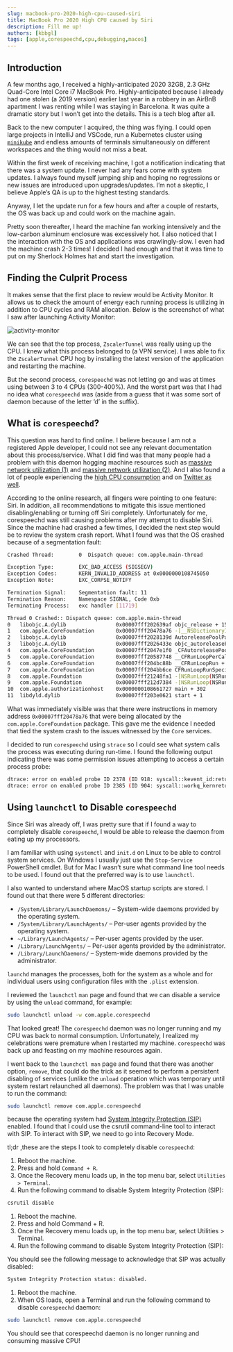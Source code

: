 ```yaml
---
slug: macbook-pro-2020-high-cpu-caused-siri
title: MacBook Pro 2020 High CPU caused by Siri
description: Fill me up!
authors: [kbbgl]
tags: [apple,corespeechd,cpu,debugging,macos]
---
```


## Introduction

A few months ago, I received a highly-anticipated 2020 32GB, 2.3 GHz Quad-Core Intel Core i7 MacBook Pro. Highly-anticipated because I already had one stolen (a 2019 version) earlier last year in a robbery in an AirBnB apartment I was renting while I was staying in Barcelona. It was quite a dramatic story but I won’t get into the details. This is a tech blog after all.

<!-- truncate -->

Back to the new computer I acquired, the thing was flying. I could open large projects in IntelliJ and VSCode, run a Kubernetes cluster using [`minikube`](https://minikube.sigs.k8s.io/docs/start/) and endless amounts of terminals simultaneously on different workspaces and the thing would not miss a beat.

Within the first week of receiving machine, I got a notification indicating that there was a system update. I never had any fears come with system updates. I always found myself jumping ship and hoping no regressions or new issues are introduced upon upgrades/updates. I’m not a skeptic, I believe Apple’s QA is up to the highest testing standards.

Anyway, I let the update run for a few hours and after a couple of restarts, the OS was back up and could work on the machine again.

Pretty soon thereafter, I heard the machine fan working intensively and the low-carbon aluminum enclosure was excessively hot. I also noticed that I the interaction with the OS and applications was crawlingly-slow. I even had the machine crash 2-3 times! I decided I had enough and that it was time to put on my Sherlock Holmes hat and start the investigation.

## Finding the Culprit Process

It makes sense that the first place to review would be Activity Monitor. It allows us to check the amount of energy each running process is utilizing in addition to CPU cycles and RAM allocation. Below is the screenshot of what I saw after launching Activity Monitor:

![activity-monitor](https://tilsupport.files.wordpress.com/2021/03/image.png)

We can see that the top process, `ZscalerTunnel` was really using up the CPU. I knew what this process belonged to (a VPN service). I was able to fix the `ZscalerTunnel` CPU hog by installing the latest version of the application and restarting the machine.

But the second process, `corespeechd` was not letting go and was at times using between 3 to 4 CPUs (300-400%). And the worst part was that I had no idea what `corespeechd` was (aside from a guess that it was some sort of daemon because of the letter ‘d’ in the suffix).

## What is `corespeechd`?

This question was hard to find online. I believe because I am not a registered Apple developer, I could not see any relevant documentation about this process/service. What I did find was that many people had a problem with this daemon hogging machine resources such as [massive network utilization (1)](https://discussions.apple.com/thread/8643914?page=2) and [massive network utilization (2)](https://discussions.apple.com/thread/250955260?page=2). And I also found a lot of people experiencing the [high CPU consumption](https://forums.macrumors.com/threads/cpu-usage-corespeechd.2158710/) and on [Twitter as well](https://twitter.com/alecmuffett/status/1089721018015539200?lang=en).

According to the online research, all fingers were pointing to one feature: Siri. In addition, all recommendations to mitigate this issue mentioned disabling/enabling or turning off Siri completely. Unfortunately for me, corespeechd was still causing problems after my attempt to disable Siri.
Since the machine had crashed a few times, I decided the next step would be to review the system crash report.
What I found was that the OS crashed because of a segmentation fault:

```bash
Crashed Thread:        0  Dispatch queue: com.apple.main-thread

Exception Type:        EXC_BAD_ACCESS (SIGSEGV)
Exception Codes:       KERN_INVALID_ADDRESS at 0x0000000108745050
Exception Note:        EXC_CORPSE_NOTIFY

Termination Signal:    Segmentation fault: 11
Termination Reason:    Namespace SIGNAL, Code 0xb
Terminating Process:   exc handler [11719]

Thread 0 Crashed:: Dispatch queue: com.apple.main-thread
0   libobjc.A.dylib                0x00007fff202639af objc_release + 15
1   com.apple.CoreFoundation       0x00007fff20478a76 -[__NSDictionaryI dealloc] + 146
2   libobjc.A.dylib                0x00007fff2028139d AutoreleasePoolPage::releaseUntil(objc_object**) + 167
3   libobjc.A.dylib                0x00007fff2026433e objc_autoreleasePoolPop + 161
4   com.apple.CoreFoundation       0x00007fff2047e1f0 _CFAutoreleasePoolPop + 22
5   com.apple.CoreFoundation       0x00007fff20587748 __CFRunLoopPerCalloutARPEnd + 41
6   com.apple.CoreFoundation       0x00007fff204bc88b __CFRunLoopRun + 2788
7   com.apple.CoreFoundation       0x00007fff204bb6ce CFRunLoopRunSpecific + 563
8   com.apple.Foundation           0x00007fff21248fa1 -[NSRunLoop(NSRunLoop) runMode:beforeDate:] + 212
9   com.apple.Foundation           0x00007fff212d7384 -[NSRunLoop(NSRunLoop) run] + 76
10  com.apple.authorizationhost    0x0000000108661727 main + 302
11  libdyld.dylib                  0x00007fff203e0621 start + 1
```

What was immediately visible was that there were instructions in memory address `0x00007fff20478a76` that were being allocated by the `com.apple.CoreFoundation` package. This gave me the evidence I needed that tied the system crash to the issues witnessed by the `Core` services.

I decided to run `corespeechd` using `strace` so I could see what system calls the process was executing during run-time. I found the following output indicating there was some permission issues attempting to access a certain process probe:

```bash
dtrace: error on enabled probe ID 2378 (ID 918: syscall::kevent_id:return): invalid user access in action #5 at DIF offset 0
dtrace: error on enabled probe ID 2385 (ID 904: syscall::workq_kernreturn:return): invalid user access in action #5 at DIF offset 0
```

## Using `launchctl` to Disable `corespeechd`

Since Siri was already off, I was pretty sure that if I found a way to completely disable `corespeechd`, I would be able to release the daemon from eating up my processors.

I am familiar with using `systemctl` and `init.d` on Linux to be able to control system services. On Windows I usually just use the `Stop-Service` PowerShell cmdlet. But for Mac I wasn’t sure what command line tool needs to be used. I found out that the preferred way is to use `launchctl`.

I also wanted to understand where MacOS startup scripts are stored. I found out that there were 5 different directories:

- `/System/Library/LaunchDaemons/` – System-wide daemons provided by the operating system.
- `/System/Library/LaunchAgents/` – Per-user agents provided by the operating system.
- `~/Library/LaunchAgents/` – Per-user agents provided by the user.
- `/Library/LaunchAgents/` – Per-user agents provided by the administrator.
- `/Library/LaunchDaemons/` – System-wide daemons provided by the administrator.

`launchd` manages the processes, both for the system as a whole and for individual users using configuration files with the `.plist` extension.

I reviewed the `launchctl` `man` page and found that we can disable a service by using the `unload` command, for example:

```bash
sudo launchctl unload -w com.apple.corespeechd
```

That looked great! The `corespeechd` daemon was no longer running and my CPU was back to normal consumption. Unfortunately, I realized my celebrations were premature when I restarted my machine. `corespeechd` was back up and feasting on my machine resources again.

I went back to the `launchctl man` page and found that there was another option, `remove`, that could do the trick as it seemed to perform a persistent disabling of services (unlike the `unload` operation which was temporary until system restart relaunched all daemons). The problem was that I was unable to run the command:

```bash
sudo launchctl remove com.apple.corespeechd
```

because the operating system had [System Integrity Protection (SIP)](https://support.apple.com/en-us/HT204899) enabled. I found that I could use the csrutil command-line tool to interact with SIP. To interact with SIP, we need to go into Recovery Mode.

tl;dr ,these are the steps I took to completely disable `corespeechd`:

1. Reboot the machine.
1. Press and hold `Command + R`.
1. Once the Recovery menu loads up, in the top menu bar, select `Utilities > Terminal`.
1. Run the following command to disable System Integrity Protection (SIP):

```bash
csrutil disable
```

1. Reboot the machine.
1. Press and hold Command + R.
1. Once the Recovery menu loads up, in the top menu bar, select Utilities > Terminal.
1. Run the following command to disable System Integrity Protection (SIP):

You should see the following message to acknowledge that SIP was actually disabled:

```bash
System Integrity Protection status: disabled.
```

1. Reboot the machine.
1. When OS loads, open a Terminal and run the following command to disable `corespeechd` daemon:

```bash
sudo launchctl remove com.apple.corespeechd
```

You should see that corespeechd daemon is no longer running and consuming massive CPU!
